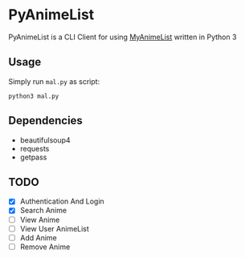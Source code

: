 # PyAnimeList
PyAnimeList is a CLI Client for using [MyAnimeList](https://myanimelist.net/) written in Python 3

## Usage
Simply run `mal.py` as script:

    python3 mal.py

## Dependencies
- beautifulsoup4
- requests
- getpass

## TODO
- [X] Authentication And Login
- [X] Search Anime
- [ ] View Anime
- [ ] View User AnimeList
- [ ] Add Anime
- [ ] Remove Anime
